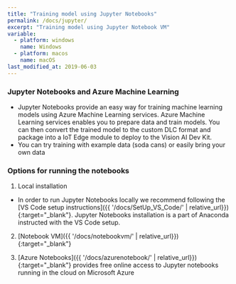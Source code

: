```yaml
---
title: "Training model using Jupyter Notebooks"
permalink: /docs/jupyter/
excerpt: "Training model using Jupyter Notebook VM"
variable:
  - platform: windows
    name: Windows
  - platform: macos
    name: macOS
last_modified_at: 2019-06-03
---
```


### Jupyter Notebooks and Azure Machine Learning

- Jupyter Notebooks provide an easy way for training machine learning models using Azure Machine Learning services. Azure Machine Learning services enables you to prepare data and train models. You can then convert the trained model to the custom DLC format and package into a IoT Edge module to deploy to the Vision AI Dev Kit.
- You can try training with example data (soda cans) or easily bring your own data

### Options for running the notebooks

1) Local installation
 - In order to run Jupyter Notebooks locally we recommend following the [VS Code setup instructions]({{ '/docs/SetUp_VS_Code/' | relative_url}}){:target="_blank"}. Jupyter Notebooks installation is a part of Anaconda instructed with the VS Code setup. 

2) [Notebook VM]({{ '/docs/notebookvm/' | relative_url}}){:target="_blank"}

3) [Azure Notebooks]({{ '/docs/azurenotebook/' | relative_url}}){:target="_blank"} provides free online access to Jupyter notebooks running in the cloud on Microsoft Azure



